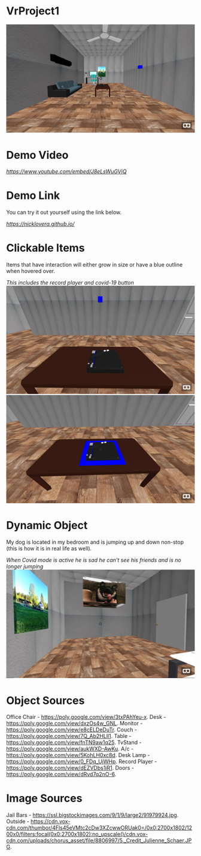 # VrProject1
![My House](/images/first.JPG)

# Demo Video
*https://www.youtube.com/embed/J8eLsWuGViQ*

# Demo Link
You can try it out yourself using the link below.

*https://nicklovera.github.io/*

# Clickable Items
Items that have interaction will either grow in size or have a blue outline when hovered over.

*This includes the record player and covid-19 button*
![clickable](/images/clickableBEFORE.JPG)
![clickable](/images/ClickableAFTER.JPG)

# Dynamic Object
My dog is located in my bedroom and is jumping up and down non-stop (this is how it is in real life as well).

*When Covid mode is active he is sad he can't see his friends and is no longer jumping*
![dog](/images/mortyy.JPG)

# Object Sources
Office Chair - https://poly.google.com/view/3txPAhYeu-x.
Desk - https://poly.google.com/view/dxzOs4w_GNL.
Monitor - https://poly.google.com/view/e8cELDeDuTr.
Couch - https://poly.google.com/view/7Q_Ab2HLll1.
Table - https://poly.google.com/view/fnTN9aw1q25.
TvStand - https://poly.google.com/view/aukWXD-AwKu.
A/c - https://poly.google.com/view/5KohLH0xc8d.
Desk Lamp - https://poly.google.com/view/0_FDq_UjWHp.
Record Player -https://poly.google.com/view/dEZVDbs1iR1.
Doors - https://poly.google.com/view/dRvd7q2nO-6.

# Image Sources
Jail Bars - https://ssl.bigstockimages.com/9/1/9/large2/91979924.jpg.
Outside - https://cdn.vox-cdn.com/thumbor/4Fls45eVMtc2cDw3XZcwwORUak0=/0x0:2700x1802/1200x0/filters:focal(0x0:2700x1802):no_upscale()/cdn.vox-cdn.com/uploads/chorus_asset/file/8806997/5._Credit_Julienne_Schaer.JPG.
